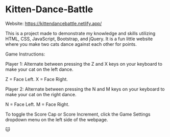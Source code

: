 # Kitten-Dance-Battle

Website: https://kittendancebattle.netlify.app/

This is a project made to demonstrate my knowledge and skills utilizing HTML, CSS, JavaScript, Bootstrap, and jQuery. It is a fun little website where you make two cats dance against each other for points.

Game Instructions:

Player 1: Alternate between pressing the Z and X keys on your keyboard to make your cat on the left dance. 

Z = Face Left.
X = Face Right.

Player 2: Alternate between pressing the N and M keys on your keyboard to make your cat on the right dance.

N = Face Left.
M = Face Right.

To toggle the Score Cap or Score Increment, click the Game Settings dropdown menu on the left side of the webpage.

🐱
